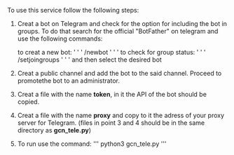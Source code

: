 To use this service follow the following steps:
1. Creat a bot on Telegram and check for the option for including the bot in groups.
   To do that search for the official "BotFather" on telegram and use the following commands:
   
   to creat a new bot:
   ' ' '
   /newbot
   ' ' '
   to check for group status:
   ' ' '
   /setjoingroups
   ' ' '
   and then select the desired bot
   
2. Creat a public channel and add the bot to the said channel. Proceed to promotethe bot to an
   administrator.

3. Creat a file with the name **token**, in it the API of the bot should be copied.
4. Creat a file with the name **proxy** and copy to it the adress of your proxy server for Telegram.
(files in point 3 and 4 should be in the same directory as **gcn_tele.py**)

5. To run use the command:
'''
python3 gcn_tele.py
'''

